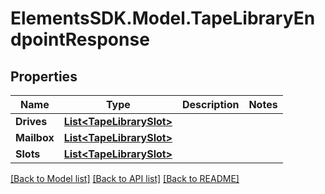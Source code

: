 # ElementsSDK.Model.TapeLibraryEndpointResponse

## Properties

Name | Type | Description | Notes
------------ | ------------- | ------------- | -------------
**Drives** | [**List&lt;TapeLibrarySlot&gt;**](TapeLibrarySlot.md) |  | 
**Mailbox** | [**List&lt;TapeLibrarySlot&gt;**](TapeLibrarySlot.md) |  | 
**Slots** | [**List&lt;TapeLibrarySlot&gt;**](TapeLibrarySlot.md) |  | 

[[Back to Model list]](../README.md#documentation-for-models) [[Back to API list]](../README.md#documentation-for-api-endpoints) [[Back to README]](../README.md)

